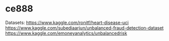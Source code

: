# ce888
Datasets:
https://www.kaggle.com/ronitf/heart-disease-uci
https://www.kaggle.com/subediaarjun/unbalanced-fraud-detection-dataset
https://www.kaggle.com/emoneyanalytics/unbalancedrisk
